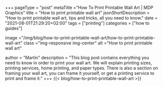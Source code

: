 +++
pageType = "post"
metaTitle ="How To Print Printable Wall Art | MDP Graphics"
title = "How to print printable wall art"
jsonShortDescription = "How to print printable wall art, tips and tricks, all you need to know."
date = "2021-08-01T21:29:20+02:00"
tags = ["printing"]
categories = ["how to guides"]

image ="/img/blog/how-to-print-printable-wall-art/how-to-print-printable-wall-art"
class ="img-responsive img-center"
alt ="How to print printable wall art"

author = "Martin"
description = "This blog post contains everything you need to know in order to print your wall art. We will explain printing sizes, printing services, home printing, and paper types. There is also a section on framing your wall art, you can frame it yourself, or get a printing service to print and frame it."
+++
{{< blog/how-to-print-printable-wall-art >}}